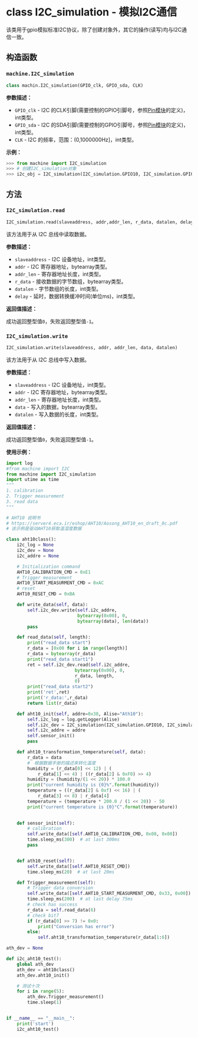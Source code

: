 # class I2C_simulation - 模拟I2C通信

该类用于gpio模拟标准I2C协议，除了创建对象外，其它的操作(读写)均与I2C通信一致。

## 构造函数

### `machine.I2C_simulation`

```python
class machin.I2C_simulation(GPIO_clk, GPIO_sda, CLK)
```

**参数描述：**

- `GPIO_clk` - I2C 的CLK引脚(需要控制的GPIO引脚号，参照[Pin模块](machine.Pin.md)的定义)，int类型。
- `GPIO_sda` - I2C 的SDA引脚(需要控制的GPIO引脚号，参照[Pin模块](machine.Pin.md)的定义)，int类型。
- `CLK` - I2C 的频率，范围：(0,1000000Hz]，int类型。

**示例：**

```python
>>> from machine import I2C_simulation
>>> # 创建I2C_simulation对象
>>> i2c_obj = I2C_simulation(I2C_simulation.GPIO10, I2C_simulation.GPIO11, 300)  # 返回I2C对象
```

## 方法

### `I2C_simulation.read`

```python
I2C_simulation.read(slaveaddress, addr,addr_len, r_data, datalen, delay)
```

该方法用于从 I2C 总线中读取数据。

**参数描述：**

- `slaveaddress` - I2C 设备地址，int类型。
- `addr` - I2C 寄存器地址，bytearray类型。
- `addr_len` - 寄存器地址长度，int类型。
- `r_data` - 接收数据的字节数组，bytearray类型。
- `datalen` - 字节数组的长度，int类型。
- `delay` - 延时，数据转换缓冲时间(单位ms)，int类型。

**返回值描述：**

成功返回整型值`0`，失败返回整型值`-1`。

### `I2C_simulation.write`

```python
I2C_simulation.write(slaveaddress, addr, addr_len, data, datalen)
```

该方法用于从 I2C 总线中写入数据。

**参数描述：**

- `slaveaddress` - I2C 设备地址，int类型。
- `addr` - I2C 寄存器地址，bytearray类型。
- `addr_len` - 寄存器地址长度，int类型。
- `data` - 写入的数据，bytearray类型。
- `datalen` - 写入数据的长度，int类型。

**返回值描述：**

成功返回整型值`0`，失败返回整型值`-1`。

**使用示例：**

```python
import log
#from machine import I2C
from machine import I2C_simulation
import utime as time
"""
1. calibration
2. Trigger measurement
3. read data
"""

# AHT10 说明书
# https://server4.eca.ir/eshop/AHT10/Aosong_AHT10_en_draft_0c.pdf
# 该示例是驱动AHT10获取温湿度数据

class aht10class():
    i2c_log = None
    i2c_dev = None
    i2c_addre = None

    # Initialization command
    AHT10_CALIBRATION_CMD = 0xE1
    # Trigger measurement
    AHT10_START_MEASURMENT_CMD = 0xAC
    # reset
    AHT10_RESET_CMD = 0xBA

    def write_data(self, data):
        self.i2c_dev.write(self.i2c_addre,
                           bytearray(0x00), 0,
                           bytearray(data), len(data))
        pass

    def read_data(self, length):
        print("read_data start")
        r_data = [0x00 for i in range(length)]
        r_data = bytearray(r_data)
        print("read_data start1")
        ret = self.i2c_dev.read(self.i2c_addre,
                          bytearray(0x00), 0,
                          r_data, length,
                          0)
        print("read_data start2")
        print('ret',ret)
        print('r_data:',r_data)
        return list(r_data)

    def aht10_init(self, addre=0x38, Alise="Ath10"):
        self.i2c_log = log.getLogger(Alise)
        self.i2c_dev = I2C_simulation(I2C_simulation.GPIO10, I2C_simulation.GPIO11, 300)
        self.i2c_addre = addre
        self.sensor_init()
        pass

    def aht10_transformation_temperature(self, data):
        r_data = data
        #　根据数据手册的描述来转化温度
        humidity = (r_data[0] << 12) | (
            r_data[1] << 4) | ((r_data[2] & 0xF0) >> 4)
        humidity = (humidity/(1 << 20)) * 100.0
        print("current humidity is {0}%".format(humidity))
        temperature = ((r_data[2] & 0xf) << 16) | (
            r_data[3] << 8) | r_data[4]
        temperature = (temperature * 200.0 / (1 << 20)) - 50
        print("current temperature is {0}°C".format(temperature))
        

    def sensor_init(self):
        # calibration
        self.write_data([self.AHT10_CALIBRATION_CMD, 0x08, 0x00])
        time.sleep_ms(300)  # at last 300ms
        pass


    def ath10_reset(self):
        self.write_data([self.AHT10_RESET_CMD])
        time.sleep_ms(20)  # at last 20ms

    def Trigger_measurement(self):
        # Trigger data conversion
        self.write_data([self.AHT10_START_MEASURMENT_CMD, 0x33, 0x00])
        time.sleep_ms(200)  # at last delay 75ms
        # check has success
        r_data = self.read_data(6)
        # check bit7
        if (r_data[0] >> 7) != 0x0:
            print("Conversion has error")
        else:
            self.aht10_transformation_temperature(r_data[1:6])

ath_dev = None

def i2c_aht10_test():
    global ath_dev
    ath_dev = aht10class()
    ath_dev.aht10_init()

    # 测试十次
    for i in range(5):
        ath_dev.Trigger_measurement()
        time.sleep(1)


if __name__ == "__main__":
    print('start')
    i2c_aht10_test()


```
